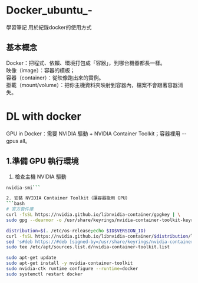 # Docker_ubuntu_-
學習筆記 用於紀錄docker的使用方式


## 基本概念
Docker：把程式、依賴、環境打包成「容器」，到哪台機器都長一樣。  
映像（image）：容器的模板；  
容器（container）：從映像跑出來的實例。  
掛載（mount/volume）：把你主機資料夾映射到容器內，檔案不會跟著容器消失。  
# DL with docker
GPU in Docker：需要 NVIDIA 驅動 + NVIDIA Container Toolkit；容器裡用 --gpus all。  
## 1.準備 GPU 執行環境
1. 檢查主機 NVIDIA 驅動  
```bash
nvidia-smi```

2. 安裝 NVIDIA Container Toolkit（讓容器能用 GPU）
```bash
# 官方套件庫
curl -fsSL https://nvidia.github.io/libnvidia-container/gpgkey | \
sudo gpg --dearmor -o /usr/share/keyrings/nvidia-container-toolkit-keyring.gpg

distribution=$(. /etc/os-release;echo $ID$VERSION_ID)
curl -fsSL https://nvidia.github.io/libnvidia-container/$distribution/libnvidia-container.list | \
sed 's#deb https://#deb [signed-by=/usr/share/keyrings/nvidia-container-toolkit-keyring.gpg] https://#g' | \
sudo tee /etc/apt/sources.list.d/nvidia-container-toolkit.list

sudo apt-get update
sudo apt-get install -y nvidia-container-toolkit
sudo nvidia-ctk runtime configure --runtime=docker
sudo systemctl restart docker
